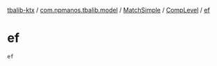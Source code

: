 [tbalib-ktx](../../../index.md) / [com.npmanos.tbalib.model](../../index.md) / [MatchSimple](../index.md) / [CompLevel](index.md) / [ef](./ef.md)

# ef

`ef`